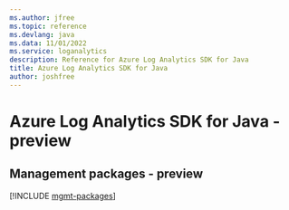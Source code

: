 ```yaml
---
ms.author: jfree
ms.topic: reference
ms.devlang: java
ms.data: 11/01/2022
ms.service: loganalytics
description: Reference for Azure Log Analytics SDK for Java
title: Azure Log Analytics SDK for Java
author: joshfree
---
```

# Azure Log Analytics SDK for Java - preview

## Management packages - preview
[!INCLUDE [mgmt-packages](log-analytics-mgmt-index.md)]